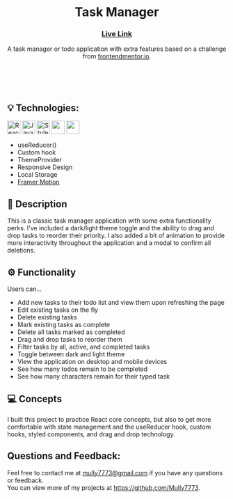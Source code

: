<h1 align='center'>Task Manager</h1>

<div align="center">
  <h3>
    <a href="" color="white">
      Live Link
    </a>
  </h3>
</div>
<div align="center">
   A task manager or todo application with extra features based on a challenge from <a href="https://www.frontendmentor.io/challenges/todo-app-Su1_KokOW" target="_blank">frontendmentor.io</a>.
</div>
<br/>
<br/>

<div align="center"><img src=""></img></div>
<br/>
<br/>

## 💡 Technologies:

<img src="https://img.shields.io/badge/react-%2320232a.svg?style=for-the-badge&logo=react&logoColor=%2361DAFB" alt="React icon" height="30" />
<img src="https://img.shields.io/badge/JavaScript-323330?style=for-the-badge&logo=javascript&logoColor=F7DF1E" alt="JavaScript icon" height="30" />
<img src="https://img.shields.io/badge/styled--components-DB7093?style=for-the-badge&logo=styled-components&logoColor=white" alt="Styles Components icon" height="30" />
<img src="https://img.shields.io/badge/Framer-black?style=for-the-badge&logo=framer&logoColor=blue" height="30"/>
<img src="https://img.shields.io/badge/Vite-B73BFE?style=for-the-badge&logo=vite&logoColor=FFD62E" height="30"/>

<br/>

- useReducer()
- Custom hook
- ThemeProvider
- Responsive Design
- Local Storage
- <a href="https://www.framer.com/motion/" color="white">
      Framer Motion
    </a>

## 📄 Description

This is a classic task manager application with some extra functionality perks. I've included a dark/light theme toggle and the ability to drag and drop tasks to reorder their priority. I also added a bit of animation to provide more interactivity throughout the application and a modal to confirm all deletions.
<br/>

## ⚙ Functionality

Users can...

- Add new tasks to their todo list and view them upon refreshing the page
- Edit existing tasks on the fly
- Delete existing tasks
- Mark existing tasks as complete
- Delete all tasks marked as completed
- Drag and drop tasks to reorder them
- Filter tasks by all, active, and completed tasks
- Toggle between dark and light theme
- View the application on desktop and mobile devices
- See how many todos remain to be completed
- See how many characters remain for their typed task

## 💻 Concepts

I built this project to practice React core concepts, but also to get more comfortable with state management and the useReducer hook, custom hooks, styled components, and drag and drop technology.

## Questions and Feedback:

Feel free to contact me at mully7773@gmail.com if you have any questions or feedback. <br>
You can view more of my projects at https://github.com/Mully7773.
